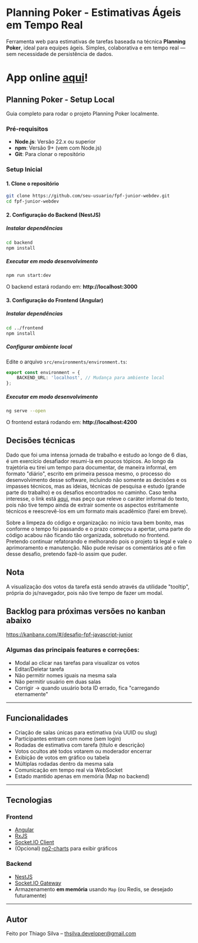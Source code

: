 #  Planning Poker - Estimativas Ágeis em Tempo Real

Ferramenta web para estimativas de tarefas baseada na técnica **Planning Poker**, ideal para equipes ágeis. Simples, colaborativa e em tempo real — sem necessidade de persistência de dados.

# App online [aqui](https://planningpoker-delta.vercel.app/)!

##  Planning Poker - Setup Local

Guia completo para rodar o projeto Planning Poker localmente.

###  Pré-requisitos

- **Node.js**: Versão 22.x ou superior
- **npm**: Versão 9+ (vem com Node.js)
- **Git**: Para clonar o repositório

###  Setup Inicial

#### 1. Clone o repositório
```bash
git clone https://github.com/seu-usuario/fpf-junior-webdev.git
cd fpf-junior-webdev
```

#### 2. Configuração do Backend (NestJS)

##### Instalar dependências
```bash
cd backend
npm install
```

##### Executar em modo desenvolvimento
```bash
npm run start:dev
```

O backend estará rodando em: **http://localhost:3000**

#### 3. Configuração do Frontend (Angular)

##### Instalar dependências
```bash
cd ../frontend
npm install
```

##### Configurar ambiente local
Edite o arquivo `src/environments/environment.ts`:
```typescript
export const environment = {
    BACKEND_URL: 'localhost', // Mudança para ambiente local
};
```

##### Executar em modo desenvolvimento
```bash
ng serve --open
```

O frontend estará rodando em: **http://localhost:4200**


## Decisões técnicas

Dado que foi uma intensa jornada de trabalho e estudo ao longo de 6 dias, é um exercício desafiador resumi-la em poucos tópicos. Ao longo da trajetória eu tirei um tempo para documentar, de maneira informal, em formato "diário", escrito em primeira pessoa mesmo, o processo do desenvolvimento desse software, incluindo não somente as decisões e os impasses técnicos, mas as ideias, técnicas de pesquisa e estudo (grande parte do trabalho) e os desafios encontrados no caminho. Caso tenha interesse, o link está [aqui](https://docs.google.com/document/d/1D0rdoTHIN0RDQOA9z3h6PKojN-HpMdcvjQAB-Juz_BA/edit?usp=sharing), mas peço que releve o caráter informal do texto, pois não tive tempo ainda de extrair somente os aspectos estritamente técnicos e reescrevê-los em um formato mais acadêmico (farei em breve).

Sobre a limpeza do código e organização: no início tava bem bonito, mas conforme o tempo foi passando e o prazo começou a apertar, uma parte do código acabou não ficando tão organizada, sobretudo no frontend. Pretendo continuar refatorando e melhorando pois o projeto tá legal e vale o aprimoramento e manutenção. Não pude revisar os comentários até o fim desse desafio, pretendo fazê-lo assim que puder.

## Nota

A visualização dos votos da tarefa está sendo através da utilidade "tooltip", própria do js/navegador, pois não tive tempo de fazer um modal.

## Backlog para próximas versões no kanban abaixo

 https://kanbanx.com/#/desafio-fpf-javascript-junior

### Algumas das principais features e correções:
- Modal ao clicar nas tarefas para visualizar os votos
- Editar/Deletar tarefa
- Não permitir nomes iguais na mesma sala
- Não permitir usuário em duas salas 
- Corrigir -> quando usuário bota ID errado, fica "carregando eternamente"
---

##  Funcionalidades

-  Criação de salas únicas para estimativa (via UUID ou slug)
-  Participantes entram com nome (sem login)
-  Rodadas de estimativa com tarefa (título e descrição)
-  Votos ocultos até todos votarem ou moderador encerrar
-  Exibição de votos em gráfico ou tabela
-  Múltiplas rodadas dentro da mesma sala
-  Comunicação em tempo real via WebSocket
-  Estado mantido apenas em memória (Map no backend)

---

##  Tecnologias

### Frontend
- [Angular](https://angular.io/)
- [RxJS](https://rxjs.dev/)
- [Socket.IO Client](https://socket.io/docs/v4/client-api/)
- (Opcional) [ng2-charts](https://valor-software.com/ng2-charts/) para exibir gráficos

### Backend
- [NestJS](https://nestjs.com/)
- [Socket.IO Gateway](https://docs.nestjs.com/websockets/gateways)
- Armazenamento **em memória** usando `Map` (ou Redis, se desejado futuramente)

---

## Autor
Feito por Thiago Silva – thsilva.developer@gmail.com
